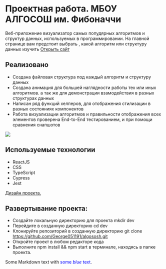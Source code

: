 # Проектная работа. МБОУ АЛГОСОШ им. Фибоначчи

Веб-приложение визуализатор самых попудярных алгоритмов и структур данных, используемых в программировании.
На главной странице вам предстоит выбрать , какой алгоритм или структуру данных изучить
[Открыть сайт](https://algosohs.vercel.app/)

## Реализовано

- Создана файловая структура под каждый алгоритм и структуру данных
- Создана анимация для большей наглядности работы тех или иных алгоритмов. а так же для демонстрации взамодействия
  в разных структурах данных
- Написан ряд функций хелперов, для отображения стилизации в разных состояниях компонентов
- Работа визуализации алгоритмов и правильности отображения всех элементов проверена End-to-End тестированием, и при помощи 
сравнения снапшотов

![](https://github.com/George051191/algosohs/blob/main/src/images/%D0%9C%D0%91%D0%9E%D0%A3_%D0%90%D0%9B%D0%93%D0%9E%D0%A1%D0%9E%D0%A8_-_Google_Chrome_2022-07-05_18-10-39.gif)

## Используемые технологии

- ReactJS
- CSS
- TypeScript
- Cypress
- Jest

[Дизайн проекта.](https://www.figma.com/file/RIkypcTQN5d37g7RRTFid0/Algososh_external_link?node-id=0%3A1)

## Развертывание проекта:

- Создайте локальную директорию для проекта mkdir dev
- Перейдите в созданную директорию cd dev
- Клонируйте репозиторий в созданную директорию git clone https://github.com/George051191/algososh.git
- Откройте проект в любом редакторе кода
- Выполните npm install && npm start в терминале, находясь в папке проекта.


Some Markdown text with <span style="color:blue">some *blue* text</span>.
